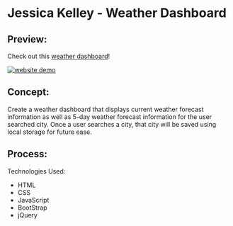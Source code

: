 # Jessica Kelley - Weather Dashboard

## Preview:

Check out this [weather dashboard](https://jessicaakelley.github.io/weather-dashboard/)!

[![website demo](gif)](link)

## Concept:

Create a weather dashboard that displays current weather forecast information as well as 5-day weather forecast information for the user searched city. Once a user searches a city, that city will be saved using local storage for future ease.

## Process:

Technologies Used:

- HTML
- CSS
- JavaScript
- BootStrap
- jQuery

